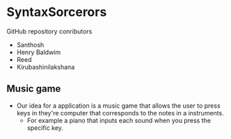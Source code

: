 # SyntaxSorcerors
GitHub repository conributors 
* Santhosh 
* Henry Baldwim
* Reed
* Kirubashinilakshana
## Music game
* Our idea for a application is a music game that allows the user to press keys in they're computer that corresponds to the notes in a instruments.
  - For example a piano that inputs each sound when you press the specific key.
    

